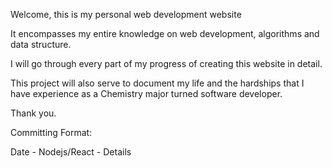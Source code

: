 Welcome, this is my personal web development website

It encompasses my entire knowledge on web development, algorithms and data structure.

I will go through every part of my progress of creating this website in detail.

This project will also serve to document my life and the hardships that I have experience 
as a Chemistry major turned software developer.

Thank you.


Committing Format:

Date - Nodejs/React - Details
